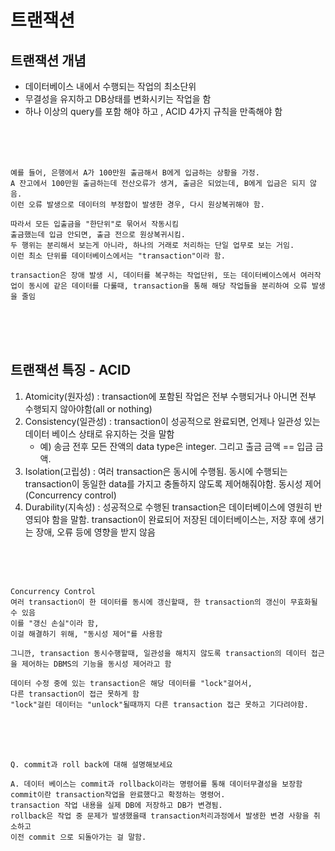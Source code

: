 # 트랜잭션
## 트랜잭션 개념
- 데이터베이스 내에서 수행되는 작업의 최소단위
- 무결성을 유지하고 DB상태를 변화시키는 작업을 함
- 하나 이상의 query를 포함 해야 하고 , ACID 4가지 규칙을 만족해야 함

<br>
<br>
<br>

```
예를 들어, 은행에서 A가 100만원 출금해서 B에게 입금하는 상황을 가정.
A 잔고에서 100만원 출금하는데 전산오류가 생겨, 출금은 되었는데, B에게 입금은 되지 않음.
이런 오류 발생으로 데이터의 부정합이 발생한 경우, 다시 원상복귀해야 함.

따라서 모든 입출금을 "한단위"로 묶어서 작동시킴
출금했는데 입금 안되면, 출금 전으로 원상복귀시킴.
두 행위는 분리해서 보는게 아니라, 하나의 거래로 처리하는 단일 업무로 보는 거임.
이런 최소 단위를 데이터베이스에서는 "transaction"이라 함.

transaction은 장애 발생 시, 데이터를 복구하는 작업단위, 또는 데이터베이스에서 여러작업이 동시에 같은 데이터를 다룰때, transaction을 통해 해당 작업들을 분리하여 오류 발생을 줄임
```

<br>
<br>
<br>

## 트랜잭션 특징 - ACID
1. Atomicity(원자성) : transaction에 포함된 작업은 전부 수행되거나 아니면 전부 수행되지 않아야함(all or nothing)
2. Consistency(일관성) : transaction이 성공적으로 완료되면, 언제나 일관성 있는 데이터 베이스 상태로 유지하는 것을 말함
   - 예) 송금 전후 모든 잔액의 data type은 integer. 그리고 출금 금액 == 입금 금액.
3. Isolation(고립성) : 여러 transaction은 동시에 수행됨. 동시에 수행되는 transaction이 동일한 data를 가지고 충돌하지 않도록 제어해줘야함. 동시성 제어(Concurrency control)
4. Durability(지속성) : 성공적으로 수행된 transaction은 데이터베이스에 영원히 반영되야 함을 말함. transaction이 완료되어 저장된 데이터베이스는, 저장 후에 생기는 장애, 오류 등에 영향을 받지 않음

<br>
<br>
<br>

```
Concurrency Control
여러 transaction이 한 데이터를 동시에 갱신할때, 한 transaction의 갱신이 무효화될 수 있음
이를 "갱신 손실"이라 함,
이걸 해결하기 위해, "동시성 제어"를 사용함

그니깐, transaction 동시수행할때, 일관성을 해치지 않도록 transaction의 데이터 접근을 제어하는 DBMS의 기능을 동시성 제어라고 함

데이터 수정 중에 있는 transaction은 해당 데이터를 "lock"걸어서,
다른 transaction이 접근 못하게 함
"lock"걸린 데이터는 "unlock"될때까지 다른 transaction 접근 못하고 기다려야함.
```

<br>
<br>
<br>

```
Q. commit과 roll back에 대해 설명해보세요

A. 데이터 베이스는 commit과 rollback이라는 명령어를 통해 데이터무결성을 보장함
commit이란 transaction작업을 완료했다고 확정하는 명령어.
transaction 작업 내용을 실제 DB에 저장하고 DB가 변경됨.
rollback은 작업 중 문제가 발생했을때 transaction처리과정에서 발생한 변경 사항을 취소하고
이전 commit 으로 되돌아가는 걸 말함.
```

<br>
<br>
<br>
